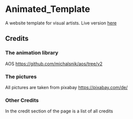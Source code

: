 # Animated_Template
A website template for visual artists.
Live version [here](https://amiraliesi83.github.io/Animated_Template/)

## Credits

### The animation library

AOS
https://github.com/michalsnik/aos/tree/v2

### The pictures

All pictures are taken from pixabay
https://pixabay.com/de/

### Other Credits

In the credit section of the page is a list of all credits
